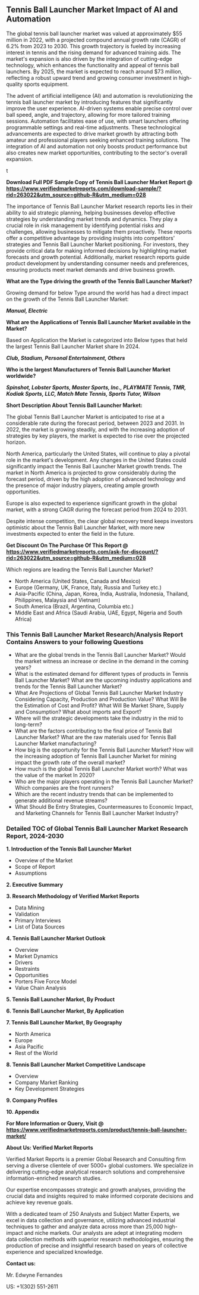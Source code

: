 <h2>Tennis Ball Launcher Market Impact of AI and Automation</h2><p>The global tennis ball launcher market was valued at approximately $55 million in 2022, with a projected compound annual growth rate (CAGR) of 6.2% from 2023 to 2030. This growth trajectory is fueled by increasing interest in tennis and the rising demand for advanced training aids. The market's expansion is also driven by the integration of cutting-edge technology, which enhances the functionality and appeal of tennis ball launchers. By 2025, the market is expected to reach around $73 million, reflecting a robust upward trend and growing consumer investment in high-quality sports equipment.</p><p>The advent of artificial intelligence (AI) and automation is revolutionizing the tennis ball launcher market by introducing features that significantly improve the user experience. AI-driven systems enable precise control over ball speed, angle, and trajectory, allowing for more tailored training sessions. Automation facilitates ease of use, with smart launchers offering programmable settings and real-time adjustments. These technological advancements are expected to drive market growth by attracting both amateur and professional players seeking enhanced training solutions. The integration of AI and automation not only boosts product performance but also creates new market opportunities, contributing to the sector's overall expansion.</p>t</p><p id="" class=""><strong>Download Full PDF Sample Copy of Tennis Ball Launcher Market Report @ <a href="https://www.verifiedmarketreports.com/download-sample/?rid=263022&utm_source=github-R&utm_medium=028" target="_blank">https://www.verifiedmarketreports.com/download-sample/?rid=263022&utm_source=github-R&utm_medium=028</a></strong></p><p>The importance of&nbsp;Tennis Ball Launcher Market research reports lies in their ability to aid strategic planning, helping businesses develop effective strategies by understanding market trends and dynamics. They play a crucial role in risk management by identifying potential risks and challenges, allowing businesses to mitigate them proactively. These reports offer a competitive advantage by providing insights into competitors' strategies and Tennis Ball Launcher Market positioning. For investors, they provide critical data for making informed decisions by highlighting market forecasts and growth potential. Additionally, market research reports guide product development by understanding consumer needs and preferences, ensuring products meet market demands and drive business growth.</p><p><strong>What are the&nbsp;Type driving the growth of the Tennis Ball Launcher Market?</strong></p><p id="" class="">Growing demand for below Type around the world has had a direct impact on the growth of the Tennis Ball Launcher Market:</p><em><strong>Manual, Electric</strong></em></p><strong>What are the&nbsp;Applications&nbsp;of Tennis Ball Launcher Market available in the Market?</strong></p><p id="" class="">Based on Application the Market is categorized into Below types that held the largest Tennis Ball Launcher Market share In 2024.</p><em><strong>Club, Stadium, Personal Entertainment, Others</strong></em></p><strong>Who is the largest Manufacturers of Tennis Ball Launcher Market worldwide?</strong></p><p><em><strong>Spinshot, Lobster Sports, Master Sports, Inc., PLAYMATE Tennis, TMR, Kodiak Sports, LLC, Match Mate Tennis, Sports Tutor, Wilson</strong></em></p><p id="" class=""><strong>Short Description About Tennis Ball Launcher Market:</strong></p><p>The global Tennis Ball Launcher Market is anticipated to rise at a considerable rate during the forecast period, between 2023 and 2031. In 2022, the market is growing steadily, and with the increasing adoption of strategies by key players, the market is expected to rise over the projected horizon.</p><p>North America, particularly the United States, will continue to play a pivotal role in the market's development. Any changes in the United States could significantly impact the Tennis Ball Launcher Market growth trends. The market in North America is projected to grow considerably during the forecast period, driven by the high adoption of advanced technology and the presence of major industry players, creating ample growth opportunities.</p><p>Europe is also expected to experience significant growth in the global market, with a strong CAGR during the forecast period from 2024 to 2031.</p><p>Despite intense competition, the clear global recovery trend keeps investors optimistic about the Tennis Ball Launcher Market, with more new investments expected to enter the field in the future.</p><p id="" class=""><strong>Get Discount On The Purchase Of This Report @ <a href="https://www.verifiedmarketreports.com/ask-for-discount/?rid=263022&utm_source=github-R&utm_medium=028" target="_blank">https://www.verifiedmarketreports.com/ask-for-discount/?rid=263022&utm_source=github-R&utm_medium=028</a></strong></p>Which regions are leading the Tennis Ball Launcher Market?</p><ul><li>North America (United States, Canada and Mexico)</li><li>Europe (Germany, UK, France, Italy, Russia and Turkey etc.)</li><li>Asia-Pacific (China, Japan, Korea, India, Australia, Indonesia, Thailand, Philippines, Malaysia and Vietnam)</li><li>South America (Brazil, Argentina, Columbia etc.)</li><li>Middle East and Africa (Saudi Arabia, UAE, Egypt, Nigeria and South Africa)</li></ul><h3 id="" class="">This Tennis Ball Launcher Market Research/Analysis Report Contains Answers to your following Questions</h3><ul><li>What are the global trends in the Tennis Ball Launcher Market? Would the market witness an increase or decline in the demand in the coming years?</li><li>What is the estimated demand for different types of products in Tennis Ball Launcher Market? What are the upcoming industry applications and trends for the Tennis Ball Launcher Market?</li><li>What Are Projections of Global Tennis Ball Launcher Market Industry Considering Capacity, Production and Production Value? What Will Be the Estimation of Cost and Profit? What Will Be Market Share, Supply and Consumption? What about imports and Export?</li><li>Where will the strategic developments take the industry in the mid to long-term?</li><li>What are the factors contributing to the final price of Tennis Ball Launcher Market? What are the raw materials used for Tennis Ball Launcher Market manufacturing?</li><li>How big is the opportunity for the Tennis Ball Launcher Market? How will the increasing adoption of Tennis Ball Launcher Market for mining impact the growth rate of the overall market?</li><li>How much is the global Tennis Ball Launcher Market worth? What was the value of the market In 2020?</li><li>Who are the major players operating in the Tennis Ball Launcher Market? Which companies are the front runners?</li><li>Which are the recent industry trends that can be implemented to generate additional revenue streams?</li><li>What Should Be Entry Strategies, Countermeasures to Economic Impact, and Marketing Channels for Tennis Ball Launcher Market Industry?</li></ul><h3 id="" class="">Detailed TOC of Global Tennis Ball Launcher Market Research Report, 2024-2030</h3><p id="" class=""><strong>1. Introduction of the Tennis Ball Launcher Market</strong></p><ul><li>Overview of the Market</li><li>Scope of Report</li><li>Assumptions</li></ul><p id="" class=""><strong>2. Executive Summary</strong></p><p id="" class=""><strong>3. Research Methodology of Verified Market Reports</strong></p><ul><li>Data Mining</li><li>Validation</li><li>Primary Interviews</li><li>List of Data Sources</li></ul><p id="" class=""><strong>4. Tennis Ball Launcher Market Outlook</strong></p><ul><li>Overview</li><li>Market Dynamics</li><li>Drivers</li><li>Restraints</li><li>Opportunities</li><li>Porters Five Force Model</li><li>Value Chain Analysis</li></ul><p id="" class=""><strong>5. Tennis Ball Launcher Market, By Product</strong></p><p id="" class=""><strong>6. Tennis Ball Launcher Market, By Application</strong></p><p id="" class=""><strong>7. Tennis Ball Launcher Market, By Geography</strong></p><ul><li>North America</li><li>Europe</li><li>Asia Pacific</li><li>Rest of the World</li></ul><p id="" class=""><strong>8. Tennis Ball Launcher Market Competitive Landscape</strong></p><ul><li>Overview</li><li>Company Market Ranking</li><li>Key Development Strategies</li></ul><p id="" class=""><strong>9. Company Profiles</strong></p><p id="" class=""><strong>10. Appendix</strong></p><p id="" class=""><strong>For More Information or Query, Visit @ <a href="https://www.verifiedmarketreports.com/product/tennis-ball-launcher-market/" target="_blank">https://www.verifiedmarketreports.com/product/tennis-ball-launcher-market/</a></strong></p><p id="" class=""><strong>About Us: Verified Market Reports</strong></p><p id="" class="">Verified Market Reports is a premier Global Research and Consulting firm serving a diverse clientele of over 5000+ global customers. We specialize in delivering cutting-edge analytical research solutions and comprehensive information-enriched research studies.</p><p id="" class="">Our expertise encompasses strategic and growth analyses, providing the crucial data and insights required to make informed corporate decisions and achieve key revenue goals.</p><p id="" class="">With a dedicated team of 250 Analysts and Subject Matter Experts, we excel in data collection and governance, utilizing advanced industrial techniques to gather and analyze data across more than 25,000 high-impact and niche markets. Our analysts are adept at integrating modern data collection methods with superior research methodologies, ensuring the production of precise and insightful research based on years of collective experience and specialized knowledge.</p><p id="" class=""><strong>Contact us:</strong></p><p id="" class="">Mr. Edwyne Fernandes</p><p id="" class="">US: +1(302) 551-2611</p>
